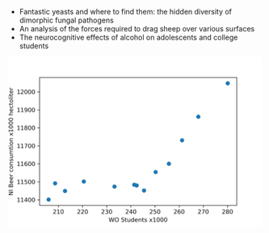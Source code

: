   - Fantastic yeasts and where to find them: the hidden diversity of dimorphic fungal pathogens
  - An analysis of the forces required to drag sheep over various surfaces
  - The neurocognitive effects of alcohol on adolescents and college students

![alt text](beer.png)
